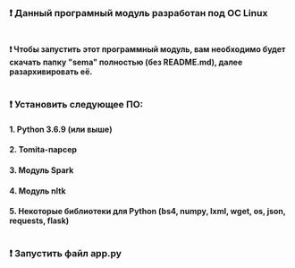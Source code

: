 ### :exclamation: Данный програмный модуль разработан под ОС Linux
#
#### :exclamation: Чтобы запустить этот программный модуль, вам необходимо будет скачать папку "sema" полностью (без README.md), далее разархивировать её.
#
### :exclamation: Установить следующее ПО:
#### 1. Python 3.6.9 (или выше)
#### 2. Tomita-парсер
#### 3. Модуль Spark
#### 4. Модуль nltk
#### 5. Некоторые библиотеки для Python (bs4, numpy, lxml, wget, os, json, requests, flask)
#
### :exclamation: Запустить файл app.py

